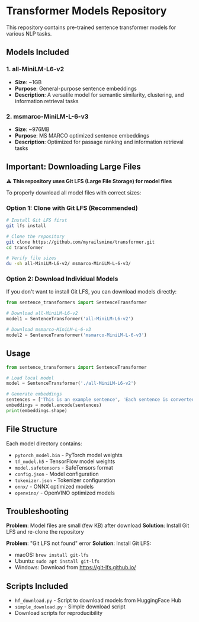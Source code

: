 # Transformer Models Repository

This repository contains pre-trained sentence transformer models for various NLP tasks.

## Models Included

### 1. all-MiniLM-L6-v2
- **Size**: ~1GB
- **Purpose**: General-purpose sentence embeddings
- **Description**: A versatile model for semantic similarity, clustering, and information retrieval tasks

### 2. msmarco-MiniLM-L-6-v3  
- **Size**: ~976MB
- **Purpose**: MS MARCO optimized sentence embeddings
- **Description**: Optimized for passage ranking and information retrieval tasks

## Important: Downloading Large Files

⚠️ **This repository uses Git LFS (Large File Storage) for model files**

To properly download all model files with correct sizes:

### Option 1: Clone with Git LFS (Recommended)
```bash
# Install Git LFS first
git lfs install

# Clone the repository
git clone https://github.com/myrailsmine/transformer.git
cd transformer

# Verify file sizes
du -sh all-MiniLM-L6-v2/ msmarco-MiniLM-L-6-v3/
```

### Option 2: Download Individual Models
If you don't want to install Git LFS, you can download models directly:

```python
from sentence_transformers import SentenceTransformer

# Download all-MiniLM-L6-v2
model1 = SentenceTransformer('all-MiniLM-L6-v2')

# Download msmarco-MiniLM-L-6-v3  
model2 = SentenceTransformer('msmarco-MiniLM-L-6-v3')
```

## Usage

```python
from sentence_transformers import SentenceTransformer

# Load local model
model = SentenceTransformer('./all-MiniLM-L6-v2')

# Generate embeddings
sentences = ['This is an example sentence', 'Each sentence is converted']
embeddings = model.encode(sentences)
print(embeddings.shape)
```

## File Structure

Each model directory contains:
- `pytorch_model.bin` - PyTorch model weights
- `tf_model.h5` - TensorFlow model weights  
- `model.safetensors` - SafeTensors format
- `config.json` - Model configuration
- `tokenizer.json` - Tokenizer configuration
- `onnx/` - ONNX optimized models
- `openvino/` - OpenVINO optimized models

## Troubleshooting

**Problem**: Model files are small (few KB) after download
**Solution**: Install Git LFS and re-clone the repository

**Problem**: "Git LFS not found" error
**Solution**: Install Git LFS: 
- macOS: `brew install git-lfs`
- Ubuntu: `sudo apt install git-lfs`
- Windows: Download from https://git-lfs.github.io/

## Scripts Included

- `hf_download.py` - Script to download models from HuggingFace Hub
- `simple_download.py` - Simple download script
- Download scripts for reproducibility